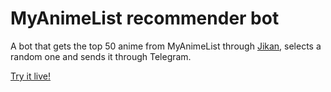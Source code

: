 # MyAnimeList recommender bot

A bot that gets the top 50 anime from MyAnimeList through [Jikan](https://jikan.moe/), selects a random one and sends it through Telegram.

[Try it live!](http://t.me/anime_culture_bot)